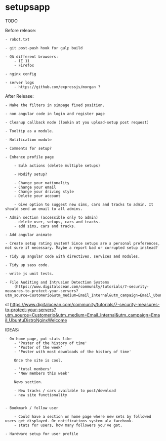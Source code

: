 setupsapp
============

TODO

Before release:
    
    - robot.txt

    - git post-push hook for gulp build

    - QA different browsers:
        - IE 11
        - Firefox

    - nginx config

    - server logs
        - https://github.com/expressjs/morgan ?


After Release:

    - Make the filters in simpage fixed position.

    - non angular code in login and register page

    - Cleanup callback node (lookin at you upload-setup post request)

    - Tooltip as a module.

    - Notification module

    - Comments for setup?

    - Enhance profile page

        - Bulk actions (delete multiple setups)

        - Modify setup?

        - Change your nationality
        - Change your email
        - Change your driving style
        - Delete your account

        - Give option to suggest new sims, cars and tracks to admin. It should send an email to all admins.

    - Admin section (accessible only to admin)
        - delete user, setups, cars and tracks.
        - add sims, cars and tracks.

    - Add angular animate

    - Create setup rating system? Since setups are a personal preferences, not sure if necessary. Maybe a report bad or corrupted setup instead?

    - Tidy up angular code with directives, services and modules.

    - Tidy up sass code.

    - write js unit tests.

    - File Auditing and Intrusion Detection Systems
        (https://www.digitalocean.com/community/tutorials/7-security-measures-to-protect-your-servers?utm_source=Customerio&utm_medium=Email_Internal&utm_campaign=Email_UbuntuDistroNginxWelcome)

st        https://www.digitalocean.com/community/tutorials/7-security-measures-to-protect-your-servers?utm_source=Customerio&utm_medium=Email_Internal&utm_campaign=Email_UbuntuDistroNginxWelcome


IDEAS:

    - On home page, put stats like
        - 'Poster of the history of time'
        - 'Poster of the week'
        - 'Poster with most downloads of the history of time'

        Once the site is cool.

        - 'total members'
        - 'New members this week'

        News section.

        - New tracks / cars available to post/download
        - new site functionality


    - Bookmark / follow user

        - Could have a section on home page where new sets by followed users get displayed. Or notifications system ala facebook.
        - stats for users, how many followers you've got.

    - Hardware setup for user profile